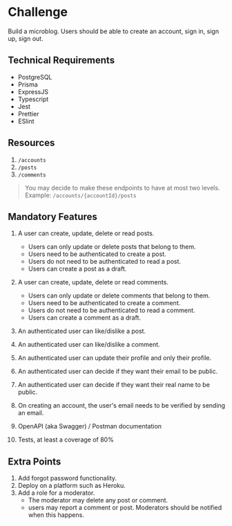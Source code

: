# Challenge

Build a microblog. Users should be able to create an account, sign in, sign up, sign out.

## Technical Requirements
* PostgreSQL
* Prisma
* ExpressJS
* Typescript
* Jest
* Prettier
* ESlint

## Resources

1. `/accounts`
2. `/posts`
3. `/comments`

> You may decide to make these endpoints to have at most two levels.
> Example: `/accounts/{accountId}/posts`

## Mandatory Features

1. A user can create, update, delete or read posts.
   * Users can only update or delete posts that belong to them.
   * Users need to be authenticated to create a post.
   * Users do not need to be authenticated to read a post.
   * Users can create a post as a draft.

2. A user can create, update, delete or read comments.
   * Users can only update or delete comments that belong to them.
   * Users need to be authenticated to create a comment.
   * Users do not need to be authenticated to read a comment.
   * Users can create a comment as a draft.

3. An authenticated user can like/dislike a post.

4. An authenticated user can like/dislike a comment.

5. An authenticated user can update their profile and only their profile.

6. An authenticated user can decide if they want their email to be public.

7. An authenticated user can decide if they want their real name to be public.

8. On creating an account, the user's email needs to be verified by sending an email.

9. OpenAPI (aka Swagger) / Postman documentation

10. Tests, at least a coverage of 80% 
	
## Extra Points

1. Add forgot password functionality.
2. Deploy on a platform such as Heroku.
3. Add a role for a moderator.
   * The moderator may delete any post or comment.
   * users may report a comment or post. Moderators should be notified when this happens.